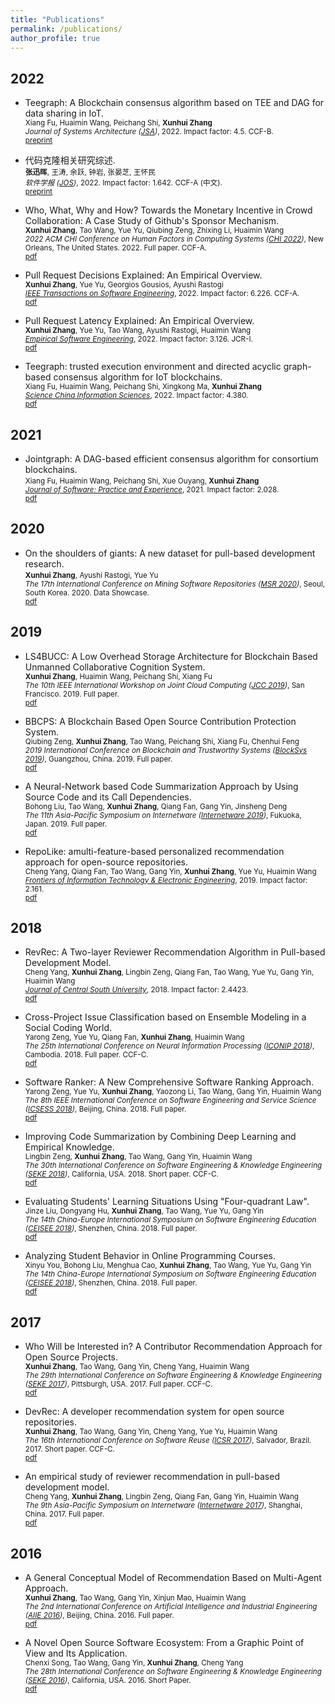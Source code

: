 ```yaml
---
title: "Publications"
permalink: /publications/
author_profile: true
---
```

## 2022
* Teegraph: A Blockchain consensus algorithm based on TEE and DAG for data sharing in IoT. <br />
	<small>Xiang Fu, Huaimin Wang, Peichang Shi, <strong>Xunhui Zhang</strong> <br />
	<i>Journal of Systems Architecture ([JSA](https://www.sciencedirect.com/journal/journal-of-systems-architecture))</i>, 2022. Impact factor: 4.5. CCF-B. <br />
	[preprint](/files/JSA_2022_fx.pdf)</small>

* 代码克隆相关研究综述. <br />
	<small><strong>张迅晖</strong>, 王涛, 余跃, 钟岩, 张晏芝, 王怀民 <br />
	<i>软件学报 ([JOS](https://www.jos.org.cn/jos/home))</i>, 2022. Impact factor: 1.642. CCF-A (中文). <br />
	[preprint](/files/JOS_2022_zxh.pdf)</small>

* Who, What, Why and How? Towards the Monetary Incentive in Crowd Collaboration: A Case Study of Github's Sponsor Mechanism. <br />
	<small><strong>Xunhui Zhang</strong>, Tao Wang, Yue Yu, Qiubing Zeng, Zhixing Li, Huaimin Wang <br />
	<i>2022 ACM CHI Conference on Human Factors in Computing Systems ([CHI 2022](https://chi2022.acm.org/))</i>, New Orleans, The United States. 2022. Full paper. CCF-A. <br />
	[pdf](/files/CHI_2022_zxh.pdf)</small>

* Pull Request Decisions Explained: An Empirical Overview. <br />
	<small><strong>Xunhui Zhang</strong>, Yue Yu, Georgios Gousios, Ayushi Rastogi <br />
	<i>[IEEE Transactions on Software Engineering](https://ieeexplore.ieee.org/xpl/RecentIssue.jsp?punumber=32)</i>, 2022. Impact factor: 6.226. CCF-A. <br />
	[pdf](/files/TSE_2022_zxh.pdf)</small>

* Pull Request Latency Explained: An Empirical Overview. <br />
	<small><strong>Xunhui Zhang</strong>, Yue Yu, Tao Wang, Ayushi Rastogi, Huaimin Wang <br />
	<i>[Empirical Software Engineering](https://www.springer.com/journal/10664)</i>, 2022. Impact factor: 3.126. JCR-I. <br />
	[pdf](/files/ESE_2022_zxh.pdf)</small>

* Teegraph: trusted execution environment and directed acyclic graph-based consensus algorithm for IoT blockchains. <br />
	<small>Xiang Fu, Huaimin Wang, Peichang Shi, Xingkong Ma, <strong>Xunhui Zhang</strong> <br />
	<i>[Science China Information Sciences](https://www.springer.com/journal/11432)</i>, 2022. Impact factor: 4.380. <br />
	[pdf](/files/SCIS_2022_fx.pdf)</small>

## 2021
* Jointgraph: A DAG-based efficient consensus algorithm for consortium blockchains. <br />
	<small>Xiang Fu, Huaimin Wang, Peichang Shi, Xue Ouyang, <strong>Xunhui Zhang</strong> <br />
	<i>[Journal of Software: Practice and Experience](https://onlinelibrary.wiley.com/journal/1097024x)</i>, 2021. Impact factor: 2.028. <br />
	[pdf](/files/JSPE_2021_fx.pdf)</small>

## 2020
* On the shoulders of giants: A new dataset for pull-based development research. <br />
	<small><strong>Xunhui Zhang</strong>, Ayushi Rastogi, Yue Yu <br />
	<i>The 17th International Conference on Mining Software Repositories ([MSR 2020](https://2020.msrconf.org/))</i>, Seoul, South Korea. 2020. Data Showcase. <br />
	[pdf](/files/MSR_2020_zxh.pdf)</small>

## 2019
* LS4BUCC: A Low Overhead Storage Architecture for Blockchain Based Unmanned Collaborative Cognition System. <br />
	<small><strong>Xunhui Zhang</strong>, Huaimin Wang, Peichang Shi, Xiang Fu <br />
	<i>The 10th IEEE International Workshop on Joint Cloud Computing ([JCC 2019](https://jointcloud.github.io/jcc2019/))</i>, San Francisco. 2019. Full paper. <br />
	[pdf](/files/JCC_2019_zxh.pdf)</small>

* BBCPS: A Blockchain Based Open Source Contribution Protection System. <br />
	<small>Qiubing Zeng, <strong>Xunhui Zhang</strong>, Tao Wang, Peichang Shi, Xiang Fu, Chenhui Feng <br />
	<i>2019 International Conference on Blockchain and Trustworthy Systems ([BlockSys 2019](http://blocksys.info/2019/))</i>, Guangzhou, China. 2019. Full paper. <br />
	[pdf](/files/Blocksys19_zqb.pdf)</small>

* A Neural-Network based Code Summarization Approach by Using Source Code and its Call Dependencies. <br />
	<small>Bohong Liu, Tao Wang, <strong>Xunhui Zhang</strong>, Qiang Fan, Gang Yin, Jinsheng Deng <br />
	<i>The 11th Asia-Pacific Symposium on Internetware ([Internetware 2019](https://internetware2019.github.io/))</i>, Fukuoka, Japan. 2019. Full paper. <br />
	[pdf](/files/Internetware_2019_lbh.pdf)</small>

* RepoLike: amulti-feature-based personalized recommendation approach for open-source repositories. <br />
	<small>Cheng Yang, Qiang Fan, Tao Wang, Gang Yin, <strong>Xunhui Zhang</strong>, Yue Yu, Huaimin Wang <br />
	<i>[Frontiers of Information Technology & Electronic Engineering](https://www.springer.com/journal/11714)</i>, 2019. Impact factor: 2.161. <br />
	[pdf](/files/FITEE_2019_yc.pdf)</small>

## 2018
* RevRec: A Two-layer Reviewer Recommendation Algorithm in Pull-based Development Model. <br />
	<small>Cheng Yang, <strong>Xunhui Zhang</strong>, Lingbin Zeng, Qiang Fan, Tao Wang, Yue Yu, Gang Yin, Huaimin Wang <br />
	<i>[Journal of Central South University](http://www.zndxyw.cn)</i>, 2018. Impact factor: 2.4423. <br />
	[pdf](/files/JCSUT_2018_yc.pdf)</small>
	
* Cross-Project Issue Classification based on Ensemble Modeling in a Social Coding World.<br />
	<small>Yarong Zeng, Yue Yu, Qiang Fan, <strong>Xunhui Zhang</strong>, Huaimin Wang<br />
	<i>The 25th International Conference on Neural Information Processing ([ICONIP 2018](https://conference.cs.cityu.edu.hk/iconip/))</i>, Cambodia. 2018. Full paper. CCF-C. <br />
	[pdf](/files/ICONIP_2018_zyr.pdf)</small>
	
* Software Ranker: A New Comprehensive Software Ranking Approach.<br />
	<small>Yarong Zeng, Yue Yu, <strong>Xunhui Zhang</strong>, Yaozong Li, Tao Wang, Gang Yin, Huaimin Wang<br />
	<i>The 8th IEEE International Conference on Software Engineering and Service Science ([ICSESS 2018](http://www.icsess.org/))</i>, Beijing, China. 2018. Full paper. <br />
	[pdf](/files/ICSESS_2018_zyr.pdf)</small>

* Improving Code Summarization by Combining Deep Learning and Empirical Knowledge.<br />
	<small>Lingbin Zeng, <strong>Xunhui Zhang</strong>, Tao Wang, Gang Yin, Huaimin Wang<br />
	<i>The 30th International Conference on Software Engineering & Knowledge Engineering ([SEKE 2018](http://ksiresearchorg.ipage.com/seke/seke18.html))</i>, California, USA. 2018. Short paper. CCF-C. <br />
	[pdf](/files/SEKE_2018_zlb.pdf)</small>

* Evaluating Students' Learning Situations Using "Four-quadrant Law". <br />
	<small>Jinze Liu, Dongyang Hu, <strong>Xunhui Zhang</strong>, Tao Wang, Yue Yu, Gang Yin<br />
	<i>The 14th China-Europe International Symposium on Software Engineering Education ([CEISEE 2018](https://ceisee2018cn.wordpress.com/))</i>, Shenzhen, China. 2018. Full paper.<br />
	[pdf](/files/CEISEE_2018_ljz.pdf)</small>
	
* Analyzing Student Behavior in Online Programming Courses.<br />
	<small>Xinyu You, Bohong Liu, Menghua Cao, <strong>Xunhui Zhang</strong>, Tao Wang, Yue Yu, Gang Yin<br />
	<i>The 14th China-Europe International Symposium on Software Engineering Education ([CEISEE 2018](https://ceisee2018cn.wordpress.com/))</i>, Shenzhen, China. 2018. Full paper.<br />
	[pdf](/files/CEISEE_2018_yxy.pdf)</small>


## 2017
* Who Will be Interested in? A Contributor Recommendation Approach for Open Source Projects.<br />
	<small><strong>Xunhui Zhang</strong>, Tao Wang, Gang Yin, Cheng Yang, Huaimin Wang<br />
	<i>The 29th International Conference on Software Engineering & Knowledge Engineering ([SEKE 2017](http://ksiresearchorg.ipage.com/seke/seke17.html))</i>, Pittsburgh, USA. 2017. Full paper. CCF-C. <br />
	[pdf](/files/SEKE_2017_zxh.pdf)</small>

* DevRec: A developer recommendation system for open source repositories.<br />
	<small><strong>Xunhui Zhang</strong>, Tao Wang, Gang Yin, Cheng Yang, Yue Yu, Huaimin Wang<br />
	<i>The 16th International Conference on Software Reuse ([ICSR 2017](http://icsr2017.ufba.br/))</i>, Salvador, Brazil. 2017. Short paper. CCF-C. <br />
	[pdf](/files/ICSR_2017_zxh.pdf)</small>
	
* An empirical study of reviewer recommendation in pull-based development model. <br />
	<small>Cheng Yang, <strong>Xunhui Zhang</strong>, Lingbin Zeng, Qiang Fan, Gang Yin, Huaimin Wang<br />
	<i>The 9th Asia-Pacific Symposium on Internetware ([Internetware 2017](http://www.se.fudan.edu.cn/events/Internetware2017/))</i>, Shanghai, China. 2017. Full paper. <br />
	[pdf](/files/Internetware_2017_yc.pdf)</small>
	
	
## 2016
* A General Conceptual Model of Recommendation Based on Multi-Agent Approach. <br />
	<small><strong>Xunhui Zhang</strong>, Tao Wang, Gang Yin, Xinjun Mao, Huaimin Wang<br />
	<i>The 2nd International Conference on Artificial Intelligence and Industrial Engineering ([AIIE 2016](http://www.aiie2016.org/))</i>, Beijing, China. 2016. Full paper. <br />
	[pdf](/files/AIIE_2016_zxh.pdf)</small>
	
* A Novel Open Source Software Ecosystem: From a Graphic Point of View and Its Application. <br />
	<small>Chenxi Song, Tao Wang, Gang Yin, <strong>Xunhui Zhang</strong>, Cheng Yang<br />
	<i>The 28th International Conference on Software Engineering & Knowledge Engineering ([SEKE 2016](http://ksiresearchorg.ipage.com/seke/seke16.html))</i>, California, USA. 2016. Short Paper. <br />
	[pdf](/files/SEKE_2016_scx.pdf)</small>